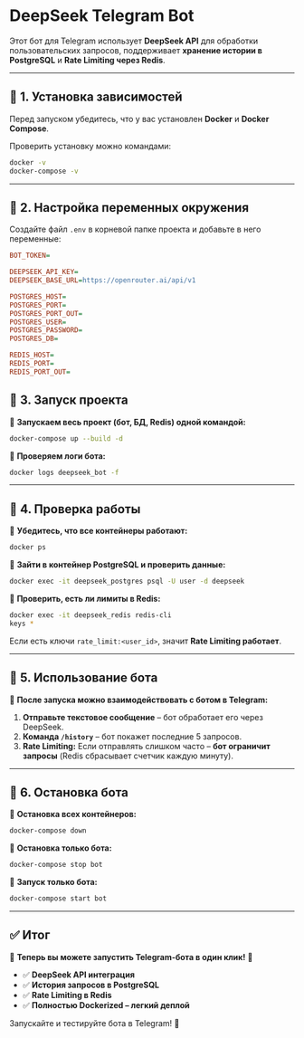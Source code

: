 
# DeepSeek Telegram Bot

Этот бот для Telegram использует **DeepSeek API** для обработки пользовательских запросов, поддерживает **хранение истории в PostgreSQL** и **Rate Limiting через Redis**.

---

## **📌 1. Установка зависимостей**
Перед запуском убедитесь, что у вас установлен **Docker** и **Docker Compose**.

Проверить установку можно командами:
```bash
docker -v
docker-compose -v
```

---

## **📌 2. Настройка переменных окружения**
Создайте файл `.env` в корневой папке проекта и добавьте в него переменные:

```ini
BOT_TOKEN=

DEEPSEEK_API_KEY=
DEEPSEEK_BASE_URL=https://openrouter.ai/api/v1

POSTGRES_HOST=
POSTGRES_PORT=
POSTGRES_PORT_OUT=
POSTGRES_USER=
POSTGRES_PASSWORD=
POSTGRES_DB=

REDIS_HOST=
REDIS_PORT=
REDIS_PORT_OUT=
```

## **📌 3. Запуск проекта**
🔹 **Запускаем весь проект (бот, БД, Redis) одной командой:**
```bash
docker-compose up --build -d
```

🔹 **Проверяем логи бота:**
```bash
docker logs deepseek_bot -f
```
---

## **📌 4. Проверка работы**
🔹 **Убедитесь, что все контейнеры работают:**
```bash
docker ps
```
🔹 **Зайти в контейнер PostgreSQL и проверить данные:**
```bash
docker exec -it deepseek_postgres psql -U user -d deepseek
```
🔹 **Проверить, есть ли лимиты в Redis:**
```bash
docker exec -it deepseek_redis redis-cli
keys *
```
Если есть ключи `rate_limit:<user_id>`, значит **Rate Limiting работает**.

---

## **📌 5. Использование бота**
🔹 **После запуска можно взаимодействовать с ботом в Telegram:**  
1. **Отправьте текстовое сообщение** – бот обработает его через DeepSeek.  
2. **Команда `/history`** – бот покажет последние 5 запросов.  
3. **Rate Limiting:** Если отправлять слишком часто – **бот ограничит запросы** (Redis сбрасывает счетчик каждую минуту).  

---

## **📌 6. Остановка бота**
🔹 **Остановка всех контейнеров:**
```bash
docker-compose down
```
🔹 **Остановка только бота:**
```bash
docker-compose stop bot
```
🔹 **Запуск только бота:**
```bash
docker-compose start bot
```

---

## **✅ Итог**
🎯 **Теперь вы можете запустить Telegram-бота в один клик!** 🚀  
- ✅ **DeepSeek API интеграция**  
- ✅ **История запросов в PostgreSQL**  
- ✅ **Rate Limiting в Redis**  
- ✅ **Полностью Dockerized – легкий деплой**

Запускайте и тестируйте бота в Telegram! 📩  
